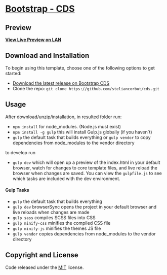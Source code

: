 # [Bootstrap - CDS](https://github.com/steliancorbut/cds)

## Preview

**[View Live Preview on LAN](http://10.40.90.2/cds/)**

## Download and Installation

To begin using this template, choose one of the following options to get started:
* [Download the latest release on Bootstrap CDS](https://github.com/steliancorbut/cds)
* Clone the repo: `git clone https://github.com/steliancorbut/cds.git`

## Usage

After download/unzip/installation, in resulted folder run:
- `npm install` for node_modules. (Node.js must exist)
- `npm install -g gulp` this will install Gulp.js globally (if you haven`t)
- `gulp` the default task that builds everything or `gulp vendor` to copy dependencies from node_modules to the vendor directory

to develop run
- `gulp dev` which will open up a preview of the index.html in your default browser, watch for changes to core template files, and live reload the browser when changes are saved. 
You can view the `gulpfile.js` to see which tasks are included with the dev environment.

#### Gulp Tasks

- `gulp` the default task that builds everything
- `gulp dev` browserSync opens the project in your default browser and live reloads when changes are made
- `gulp sass` compiles SCSS files into CSS
- `gulp minify-css` minifies the compiled CSS file
- `gulp minify-js` minifies the themes JS file
- `gulp vendor` copies dependencies from node_modules to the vendor directory

## Copyright and License

Code released under the [MIT](https://github.com/steliancorbut/cds/blob/master/LICENSE) license.
